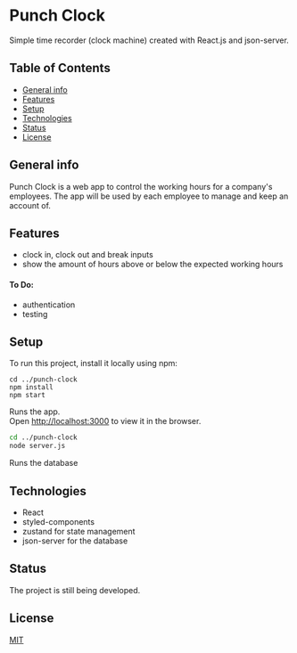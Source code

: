 # Punch Clock

Simple time recorder (clock machine) created with React.js and json-server.

## Table of Contents

- [General info](#general-info)
- [Features](#features)
- [Setup](#setup)
- [Technologies](#technologies)
- [Status](#status)
- [License](#license)


## General info

Punch Clock is a web app to control the working hours for a company's employees. The app will be used by each employee to manage and keep an account of. 


## Features

- clock in, clock out and break inputs
- show the amount of hours above or below the expected working hours

#### To Do:

- authentication
- testing


## Setup

To run this project, install it locally using npm: 

```npm start
cd ../punch-clock
npm install
npm start
```
Runs the app.\
Open [http://localhost:3000](http://localhost:3000) to view it in the browser.
```bash
cd ../punch-clock
node server.js
```

Runs the database


## Technologies

- React
- styled-components
- zustand for state management
- json-server for the database


## Status

The project is still being developed.


## License

[MIT](https://choosealicense.com/licenses/mit/)
